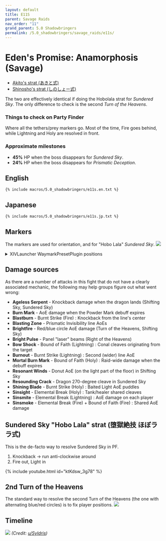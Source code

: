 ```yaml
---
layout: default
title: E11S
parent: Savage Raids
nav_order: "11"
grand_parent: 5.0 Shadowbringers
permalink: /5.0_shadowbringers/savage_raids/e11s/
---
```


# Eden's Promise: Anamorphosis (Savage)

- [Akito's strat (あきと式)](https://youtu.be/b7g-6n4VSoY)
- [Shinosho's strat (しのしょー式)](https://youtu.be/7oHPKKDYgto)

The two are effectively identical if doing the Hobolala strat for *Sundered
Sky*. The only difference to check is the second *Turn of the Heavens*.

### Things to check on Party Finder

Where all the tethers/prey markers go. Most of the time, Fire goes behind,
while Lightning and Holy are resolved in front. 

### Approximate milestones

- **45%** HP when the boss disappears for *Sundered Sky*.
- **24%** HP when the boss disappears for *Prismatic Deception*.

## English
```
{% include macros/5.0_shadowbringers/e11s.en.txt %}
```

## Japanese
```
{% include macros/5.0_shadowbringers/e11s.jp.txt %}
```

## Markers

The markers are used for orientation, and for "Hobo Lala" *Sundered Sky*.
![]({{site.baseurl}}/images/5.0_shadowbringers/e11s/markers.jpg)
<details markdown=block>
<summary>XIVLauncher WaymarkPresetPlugin positions</summary>

```json
{
  "Name":"E11S",
  "MapID":752,
  "A":{"X":100.0,"Y":0.0,"Z":90.0,"ID":0,"Active":true},
  "B":{"X":110.0,"Y":0.0,"Z":100.0,"ID":1,"Active":true},
  "C":{"X":100.0,"Y":0.0,"Z":110.0,"ID":2,"Active":true},
  "D":{"X":90.0,"Y":0.0,"Z":100.0,"ID":3,"Active":true},
  "One":{"X":107.071,"Y":0.0,"Z":92.929,"ID":4,"Active":true},
  "Two":{"X":107.071,"Y":0.0,"Z":107.071,"ID":5,"Active":true},
  "Three":{"X":92.929,"Y":0.0,"Z":107.071,"ID":6,"Active":true},
  "Four":{"X":92.929,"Y":0.0,"Z":92.929,"ID":7,"Active":true}
}
```

</details>

## Damage sources

As there are a number of attacks in this fight that do not have a clearly
associated mechanic, the following may help groups figure out what went wrong:

- **Ageless Serpent** - Knockback damage when the dragon lands (Shifting Sky, Sundered Sky)
- **Burn Mark** - AoE damage when the Powder Mark debuff expires
- **Blastburn** - Burnt Strike (Fire) : Knockback from the line's center
- **Blasting Zone** - Prismatic Invisibility line AoEs
- **Brightfire** - Red/blue circle AoE damage (Turn of the Heavens, Shifting Sky)
- **Bright Pulse** - Panel "laser" beams (Right of the Heavens)
- **Bow Shock** - Bound of Faith (Lightning) : Conal cleaves originating from the target
- **Burnout** - Burnt Strike (Lightning) : Second (wider) line AoE
- **Mortal Burn Mark** - Bound of Faith (Holy) : Raid-wide damage when the debuff expires
- **Resonant Winds** - Donut AoE (on the light part of the floor) in Shifting Sky
- **Resounding Crack** - Dragon 270-degree cleave in Sundered Sky
- **Shining Blade** - Burnt Strike (Holy) : Baited Light AoE puddles
- **Sinsight** - Elemental Break (Holy) : Tank/healer shared cleaves
- **Sinsmite** - Elemental Break (Lightning) : AoE damage on each player
- **Sinsmoke** - Elemental Break (Fire) + Bound of Faith (Fire) : Shared AoE damage 

## Sundered Sky "Hobo Lala" strat (堕獄絶技 ほぼララ式)

This is the de-facto way to resolve Sundered Sky in PF.

1. Knockback → run anti-clockwise around
2. Fire out, Light in

{% include youtube.html id="ktKdsw_3g78" %}

## 2nd Turn of the Heavens

The standard way to resolve the second Turn of the Heavens (the one with
alternating blue/red circles) is to fix player positions.
![]({{site.baseurl}}/images/5.0_shadowbringers/e11s/2nd_turn_of_the_heavens.jpg)

## Timeline

![](https://i.redd.it/kfjnekykco661.png)
*(Credit: [u/Syldris](https://www.reddit.com/r/ffxiv/comments/kflij2/e11s_timeline_image/))*

<script data-goatcounter="https://tuufless.goatcounter.com/count"
        async src="//gc.zgo.at/count.js"></script>
